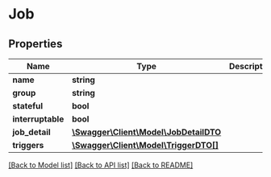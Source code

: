 # Job

## Properties
Name | Type | Description | Notes
------------ | ------------- | ------------- | -------------
**name** | **string** |  | [optional] 
**group** | **string** |  | [optional] 
**stateful** | **bool** |  | [optional] 
**interruptable** | **bool** |  | [optional] 
**job_detail** | [**\Swagger\Client\Model\JobDetailDTO**](JobDetailDTO.md) |  | [optional] 
**triggers** | [**\Swagger\Client\Model\TriggerDTO[]**](TriggerDTO.md) |  | [optional] 

[[Back to Model list]](../../README.md#documentation-for-models) [[Back to API list]](../../README.md#documentation-for-api-endpoints) [[Back to README]](../../README.md)

